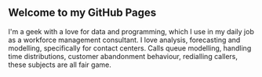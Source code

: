 ## Welcome to my GitHub Pages

I'm a geek with a love for data and programming, which I use in my daily job as a workforce management consultant. I love analysis, forecasting and modelling, specifically for contact centers. Calls queue modelling, handling time distributions, customer abandonment behaviour, redialling callers, these subjects are all fair game.
